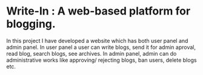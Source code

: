 # Write-In : A web-based platform for blogging.
In this project I have developed a website which has both user panel and admin panel. In user panel a user can write blogs, send it for admin aproval, read blog,
search blogs, see archives. In admin panel, admin can do administrative works like approving/ rejecting blogs, ban users, delete blogs etc.
